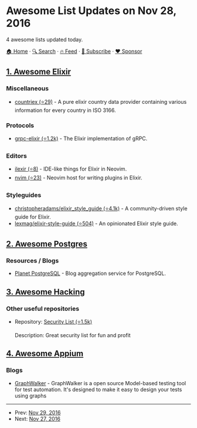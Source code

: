# Awesome List Updates on Nov 28, 2016

4 awesome lists updated today.

[🏠 Home](/README.md) · [🔍 Search](https://www.trackawesomelist.com/search/) · [🔥 Feed](https://www.trackawesomelist.com/rss.xml) · [📮 Subscribe](https://trackawesomelist.us17.list-manage.com/subscribe?u=d2f0117aa829c83a63ec63c2f&id=36a103854c) · [❤️  Sponsor](https://github.com/sponsors/theowenyoung)



## [1. Awesome Elixir](/content/h4cc/awesome-elixir/README.md)

### Miscellaneous

*   [countriex (⭐29)](https://github.com/navinpeiris/countriex) - A pure elixir country data provider containing various information for every country in ISO 3166.

### Protocols

*   [grpc-elixir (⭐1.2k)](https://github.com/tony612/grpc-elixir) - The Elixir implementation of gRPC.

### Editors

*   [ilexir (⭐8)](https://github.com/dm1try/ilexir) - IDE-like things for Elixir in Neovim.
*   [nvim (⭐23)](https://github.com/dm1try/nvim) - Neovim host for writing plugins in Elixir.

### Styleguides

*   [christopheradams/elixir\_style\_guide (⭐4.1k)](https://github.com/christopheradams/elixir_style_guide) - A community-driven style guide for Elixir.
*   [lexmag/elixir-style-guide (⭐504)](https://github.com/lexmag/elixir-style-guide) - An opinionated Elixir style guide.

## [2. Awesome Postgres](/content/dhamaniasad/awesome-postgres/README.md)

### Resources / Blogs

*   [Planet PostgreSQL](https://planet.postgresql.org/) - Blog aggregation service for PostgreSQL.

## [3. Awesome Hacking](/content/Hack-with-Github/Awesome-Hacking/README.md)

### Other useful repositories

- Repository: [Security List (⭐1.5k)](https://github.com/zbetcheckin/Security_list)

  Description: Great security list for fun and profit



## [4. Awesome Appium](/content/SrinivasanTarget/awesome-appium/README.md)

### Blogs

*   [GraphWalker](http://graphwalker.github.io/appium-example/) - GraphWalker is a open source Model-based testing tool for test automation. It's designed to make it easy to design your tests using graphs

---

- Prev: [Nov 29, 2016](/content/2016/11/29/README.md)
- Next: [Nov 27, 2016](/content/2016/11/27/README.md)